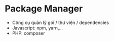 # Package Manager

- Công cụ quản lý gói / thư viện / dependencies
- Javascript: npm, yarn,...
- PHP: composer
